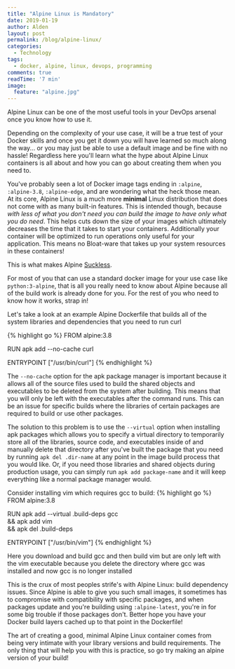 ```yaml
---
title: "Alpine Linux is Mandatory"
date: 2019-01-19
author: Alden
layout: post
permalink: /blog/alpine-linux/
categories:
  - Technology
tags:
  - docker, alpine, linux, devops, programming
comments: true
readTime: '7 min'
image:
  feature: "alpine.jpg"
---
```



Alpine Linux can be one of the most useful tools in your DevOps arsenal once you know how to use it.

Depending on the complexity of your use case, it will be a true test of your Docker skills and once you get it down you will have learned so much
along the way... or you may just be able to use a default image and be fine with no hassle! Regardless here you'll learn what the
hype about Alpine Linux containers is all about and how you can go about creating them when you need to.

You've probably seen a lot of Docker image tags ending in `:alpine`, `:alpine-3.8`, `:alpine-edge`, and are wondering
what the heck those mean. At its core, Alpine Linux is a much more __minimal__ Linux distribution that does not
come with as many built-in features. This is intended though, because _with less of what you don't need
you can build the image to have only what you do need_. This helps cuts down the size of your images
which ultimately decreases the time that it takes to start your containers. Additionally your container will be optimized to run
operations only useful for your application. This means no Bloat-ware that takes up your system 
resources in these containers!

This is what makes Alpine [Suckless](https://suckless.org/).

For most of you that can use a standard docker image for your use case like `python:3-alpine`, that is all
you really need to know about Alpine because all of the build work is already done for you. For the rest
of you who need to know how it works, strap in!

Let's take a look at an example Alpine Dockerfile that builds all of the system libraries and dependencies
that you need to run curl

{% highlight go %}
FROM alpine:3.8

RUN apk add --no-cache curl

ENTRYPOINT ["/usr/bin/curl"]
{% endhighlight %}

The `--no-cache` option for the apk package manager is important because it allows all of the source files
used to build the shared objects and executables to be deleted from the system after building. This means that you will
only be left with the executables after the command runs. This can be an issue for specific builds where
the libraries of certain packages are required to build or use other packages.



The solution to this problem is to use the `--virtual` option when installing apk packages which
allows you to specify a virtual directory to temporarily store all of the libraries, source code, and executables inside of
and manually delete that directory after you've built the package that you need by running
`apk del .dir-name` at any point in the image build process that you would like. Or, if you need
those libraries and shared objects during production usage, you can simply run `apk add package-name`
and it will keep everything like a normal package manager would.

Consider installing vim which requires gcc to build:
{% highlight go %}
FROM alpine:3.8

RUN apk add --virtual .build-deps gcc \
    && apk add vim \
    && apk del .build-deps

ENTRYPOINT ["/usr/bin/vim"]
{% endhighlight %}

Here you download and build gcc and then build vim but are only left with the vim executable
because you delete the directory where gcc was installed and now gcc is no longer installed

This is the crux of most peoples strife's with Alpine Linux: build dependency issues. Since Alpine
is able to give you such small images, it sometimes has to compromise with compatibility with
specific packages, and when packages update and you're building using `:alpine-latest`, you're in for
some big trouble if those packages don't. Better hope you have your Docker build layers cached up to 
that point in the Dockerfile!

The art of creating a good, minimal Alpine Linux container comes from being very intimate with
your library versions and build requirements. The only thing that will help you with this is practice,
so go try making an alpine version of your build!
